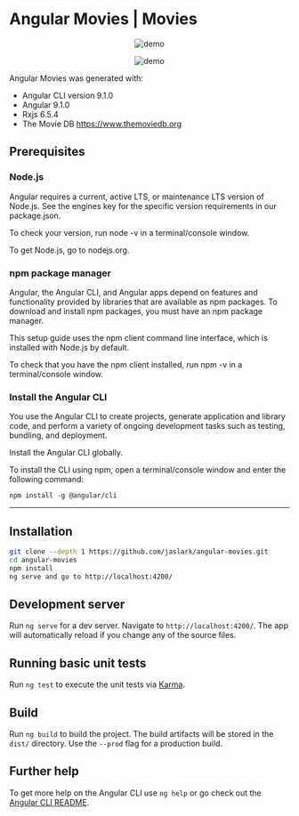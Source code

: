 # Angular Movies | Movies

<p align="center">
    <img src="https://i.imgur.com/RuM4fBx.png" alt="demo" />
</p>
<p align="center">
    <img src="https://i.imgur.com/ri9T5Wp.jpg" alt="demo" />
</p>

Angular Movies was generated with:
- Angular CLI version 9.1.0
- Angular 9.1.0
- Rxjs 6.5.4
- The Movie DB https://www.themoviedb.org

## Prerequisites

### Node.js

Angular requires a current, active LTS, or maintenance LTS version of Node.js. See the engines key for the specific version requirements in our package.json.

To check your version, run node -v in a terminal/console window.

To get Node.js, go to nodejs.org.

### npm package manager

Angular, the Angular CLI, and Angular apps depend on features and functionality provided by libraries that are available as npm packages. To download and install npm packages, you must have an npm package manager.

This setup guide uses the npm client command line interface, which is installed with Node.js by default.

To check that you have the npm client installed, run npm -v in a terminal/console window.

### Install the Angular CLI

You use the Angular CLI to create projects, generate application and library code, and perform a variety of ongoing development tasks such as testing, bundling, and deployment.

Install the Angular CLI globally.

To install the CLI using npm, open a terminal/console window and enter the following command:

`npm install -g @angular/cli`

___

## Installation

```bash
git clone --depth 1 https://github.com/jaslark/angular-movies.git
cd angular-movies
npm install
ng serve and go to http://localhost:4200/
```

## Development server

Run `ng serve` for a dev server. Navigate to `http://localhost:4200/`. The app will automatically reload if you change any of the source files.


## Running basic unit tests

Run `ng test` to execute the unit tests via [Karma](https://karma-runner.github.io).

## Build

Run `ng build` to build the project. The build artifacts will be stored in the `dist/` directory. Use the `--prod` flag for a production build.

## Further help

To get more help on the Angular CLI use `ng help` or go check out the [Angular CLI README](https://github.com/angular/angular-cli/blob/master/README.md).
